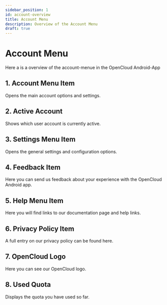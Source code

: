 ```yaml
---
sidebar_position: 1
id: account-overview
title: Account Menu
description: Overview of the Account Menu
draft: true
---
```


# Account Menu

Here a is a overview of the account-menue in the OpenCloud Android-App

<!-- <img src={require("../../img/overview/account-1.png").default} alt="Account Menue Button" height="400"/> -->

<!-- <img src={require("../../img/overview/account-2.png").default} alt="Account Menue" height="400"/> -->

## 1. Account Menu Item

Opens the main account options and settings.

## 2. Active Account

Shows which user account is currently active.

## 3. Settings Menu Item

Opens the general settings and configuration options.

## 4. Feedback Item

Here you can send us feedback about your experience with the OpenCloud Android app.

## 5. Help Menu Item

Here you will find links to our documentation page and help links.

## 6. Privacy Policy Item

A full entry on our privacy policy can be found here.

## 7. OpenCloud Logo

Here you can see our OpenCloud logo.

## 8. Used Quota

Displays the quota you have used so far.
